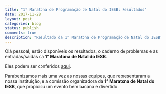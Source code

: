 ```yaml
---
title: "1° Maratona de Programação de Natal do IESB: Resultados"
date: 2017-11-28
layout: post
categories: blog
status: publish
comments: true
description: "Resultado da 1° Maratona de Programação de Natal do IESB"
---
```



Olá pessoal, estão disponíveis os resultados, o caderno de problemas e as entradas/saídas da __1° Maratona de Natal do IESB__.

Eles podem ser conferidos [aqui]({{site.url}}/competicoes-anteriores/#1-mdp-de-natal-iesb).

Parabenizamos mais uma vez as nossas equipes, que representaram a nossa instituição, e a comissão organizadora da **1° Maratona de Natal do IESB**, que propiciou um evento bem bacana e divertido.
